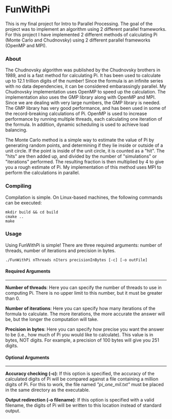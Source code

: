 # FunWithPi

This is my final project for Intro to Parallel Processing. The goal of the project was to implement an algorithm using 2 different parallel frameworks. For this project I have implemented 2 different methods of calculating Pi (Monte Carlo and Chudnovsky) using 2 different parallel frameworks (OpenMP and MPI). 

### About

The Chudnovsky algorithm was published by the Chudnovsky brothers in 1989, and is a fast method for calculating Pi. It has been used to calculate up to 12.1 trillion digits of the number! Since the formula is an infinite series with no data dependencies, it can be considered embarassingly parallel. My Chudnovsky implementation uses OpenMP to speed up the calculation. The implementation also uses the GMP library along with OpenMP and MPI. Since we are dealing with very large numbers, the GMP library is needed. The GMP library has very good performance, and has been used in some of the record-breaking calculations of Pi. OpenMP is used to increase performance by running multiple threads, each calculating one iteration of the formula. In addition, dynamic scheduling is used to achieve load balancing.


The Monte Carlo method is a simple way to estimate the value of Pi by generating random points, and determining if they lie inside or outside of a unit circle. If the point is inside of the unit circle, it is counted as a "hit". The "hits" are then added up, and divided by the number of "simulations" or "iterations" performed. The resulting fraction is then multiplied by 4 to give you a rough estimate of Pi. My implementation of this method uses MPI to perform the calculations in parallel.

### Compiling

Compilation is simple. On Linux-based machines, the following commands can be executed:

```
mkdir build && cd build
cmake ..
make
```

### Usage

Using FunWithPi is simple! There are three required arguments: number of threads, number of iterations and precision in bytes.

```./FunWithPi nThreads nIters precisionInBytes [-c] [-o outFile]```

#### Required Arguments
---
**Number of threads**: Here you can specify the number of threads to use in computing Pi. There is no upper limit to this number, but it must be greater than 0.

**Number of iterations**: Here you can specify how many iterations of the formula to calculate. The more iterations, the more accurate the answer will be, but the longer the computation will take.

**Precision in bytes**: Here you can specify how precise you want the answer to be (i.e., how much of Pi you would like to calculate). This value is in bytes, NOT digits. For example, a precision of 100 bytes will give you 251 digits.

#### Optional Arguments
---
**Accuracy checking (-c)**: If this option is specified, the accuracy of the calculated digits of Pi will be compared against a file containing a million digits of Pi. For this to work, the file named *"pi_one_mil.txt"* must be placed in the same directory as the executable.

**Output redirection (-o filename)**: If this option is specified with a valid filename, the digits of Pi will be written to this location instead of standard output.
